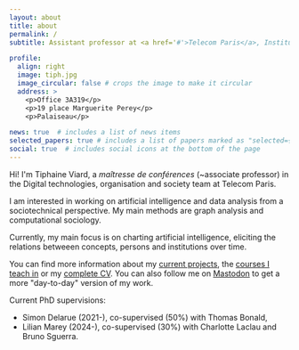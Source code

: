 ```yaml
---
layout: about
title: about
permalink: /
subtitle: Assistant professor at <a href='#'>Telecom Paris</a>, Institut Polytechnique de Paris.

profile:
  align: right
  image: tiph.jpg
  image_circular: false # crops the image to make it circular
  address: >
    <p>Office 3A319</p>
    <p>19 place Marguerite Perey</p>
    <p>Palaiseau</p>

news: true  # includes a list of news items
selected_papers: true # includes a list of papers marked as "selected={true}"
social: true  # includes social icons at the bottom of the page
---
```


Hi! I'm Tiphaine Viard, a *maîtresse de conférences* (~associate professor) in the Digital technologies, organisation and society team at Telecom Paris.

I am interested in working on artificial intelligence and data analysis from a sociotechnical perspective.
My main methods are graph analysis and computational sociology.

Currently, my main focus is on charting artificial intelligence, eliciting the relations betweeen concepts, persons and institutions over time.

You can find more information about my [current projects](projects/), the [courses I teach in](teaching/) or my [complete CV](assets/pdf/CV_Tiphaine_Viard.pdf).
You can also follow me on <a rel="me" href="https://lipn.info/@t_viard">Mastodon</a> to get a more "day-to-day" version of my work.

Current PhD supervisions:
- Simon Delarue (2021-), co-supervised (50%) with Thomas Bonald,
- Lilian Marey (2024-), co-supervised (30%) with Charlotte Laclau and Bruno Sguerra.
